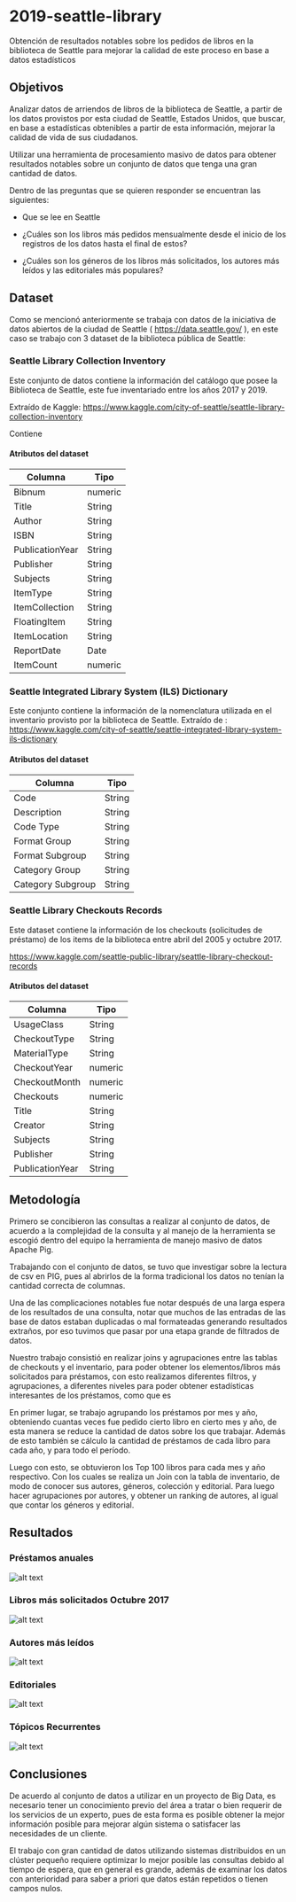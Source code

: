 # 2019-seattle-library
Obtención de resultados notables sobre los pedidos de libros en la biblioteca de Seattle para mejorar la calidad de este proceso en base a datos estadísticos

## Objetivos

Analizar datos de arriendos de libros de la biblioteca de Seattle, a partir de los datos provistos por esta ciudad de Seattle, Estados Unidos, que buscar, en base a estadísticas obtenibles a partir de esta información, mejorar la calidad de vida de sus ciudadanos.

Utilizar una herramienta de procesamiento masivo de datos para obtener resultados notables sobre un conjunto de datos que tenga una gran cantidad de datos.

Dentro de las preguntas que se quieren responder se encuentran las siguientes:

* Que se lee en Seattle

* ¿Cuáles son los libros más pedidos mensualmente desde el inicio de los registros de los datos hasta el final de estos?

* ¿Cuáles son los géneros de los libros más solicitados, los autores más leídos y las editoriales más populares?


## Dataset

Como se mencionó anteriormente se trabaja con datos de la iniciativa de datos abiertos de la ciudad de Seattle ( https://data.seattle.gov/ ), en este caso se trabajo con 3 dataset de la biblioteca pública de Seattle:

### Seattle Library Collection Inventory
Este conjunto de datos contiene la información del catálogo que posee la Biblioteca de Seattle, este fue inventariado entre los años 2017 y 2019.

 Extraído de Kaggle: https://www.kaggle.com/city-of-seattle/seattle-library-collection-inventory 

Contiene 

#### Atributos del dataset

| Columna               | Tipo    |
| --------------------- | ------- |
| Bibnum                | numeric |
| Title                 | String  |                           
| Author                | String  |                           
| ISBN                  | String  |                           
| PublicationYear       | String  |                           
| Publisher             | String  |                           
| Subjects              | String  |                           
| ItemType              | String  |                           
| ItemCollection        | String  |                           
| FloatingItem          | String  |                           
| ItemLocation          | String  |                           
| ReportDate            | Date    |                           
| ItemCount             | numeric |

### Seattle Integrated Library System (ILS) Dictionary

Este conjunto contiene la información de la nomenclatura utilizada en el inventario provisto por la biblioteca de Seattle.
Extraído de : https://www.kaggle.com/city-of-seattle/seattle-integrated-library-system-ils-dictionary


#### Atributos del dataset

| Columna               | Tipo    |
| --------------------- | ------- |
| Code                  | String  |
| Description           | String  |                           
| Code Type             | String  |                           
| Format Group          | String  |                           
| Format Subgroup       | String  |                           
| Category Group        | String  |                           
| Category Subgroup     | String  |        

### Seattle Library Checkouts Records
Este dataset contiene la información de los checkouts (solicitudes de préstamo) de los items de la biblioteca entre abril del 2005 y octubre 2017.

https://www.kaggle.com/seattle-public-library/seattle-library-checkout-records

#### Atributos del dataset

| Columna               | Tipo    |
| --------------------- | ------- |
| UsageClass            | String  |
| CheckoutType          | String  |                           
| MaterialType          | String  |                           
| CheckoutYear          | numeric |                           
| CheckoutMonth         | numeric |                           
| Checkouts             | numeric |                           
| Title                 | String  |
| Creator               | String  |                           
| Subjects              | String  |                           
| Publisher             | String  |                           
| PublicationYear       | String  | 


## Metodología

Primero se concibieron las consultas a realizar al conjunto de datos, de acuerdo a la complejidad de la consulta y al manejo de la herramienta se escogió dentro del equipo la herramienta de manejo masivo de datos Apache Pig.

Trabajando con el conjunto de datos, se tuvo que investigar sobre la lectura de csv en PIG, pues al abrirlos de la forma tradicional los datos no tenían la cantidad correcta de columnas.

Una de las complicaciones notables fue notar después de una larga espera de los resultados de una consulta, notar que muchos de las entradas de las base de datos estaban duplicadas o mal formateadas generando resultados extraños, por eso tuvimos que pasar por una etapa grande de filtrados de datos. 

Nuestro trabajo consistió en realizar joins y agrupaciones entre las tablas de checkouts y el inventario, para poder obtener los elementos/libros más solicitados para préstamos, con esto realizamos diferentes filtros, y agrupaciones, a diferentes niveles para poder obtener estadísticas interesantes de los préstamos, como que es 


En primer lugar, se trabajo agrupando los préstamos por mes y año, obteniendo cuantas veces fue pedido cierto libro en cierto mes y año, de esta manera se reduce la cantidad de datos sobre los que trabajar. Además de esto también se cálculo la cantidad de préstamos de cada libro para cada año, y para todo el período.

Luego con esto, se obtuvieron los Top 100 libros para cada mes y año respectivo. Con los cuales se realiza un Join con la tabla de inventario, de modo de conocer sus autores, géneros, colección  y editorial. Para luego hacer agrupaciones por autores, y obtener un ranking de autores, al igual que contar los géneros y editorial.


## Resultados

### Préstamos anuales

![alt text](https://github.com/cc5212/2019-seattle-library/blob/master/ale.png)

### Libros más solicitados Octubre 2017

![alt text](https://github.com/cc5212/2019-seattle-library/blob/master/loc.png)

### Autores más leídos

![alt text](https://github.com/cc5212/2019-seattle-library/blob/master/ale.png)

### Editoriales

![alt text](https://github.com/cc5212/2019-seattle-library/blob/master/edi.png)


### Tópicos Recurrentes

![alt text](https://github.com/cc5212/2019-seattle-library/blob/master/tr.png)

## Conclusiones

De acuerdo al conjunto de datos a utilizar en un proyecto de Big Data, es necesario tener un conocimiento previo del área a tratar o bien requerir de los servicios de un experto, pues de esta forma es posible obtener la mejor información posible para mejorar algún sistema o satisfacer las necesidades de un cliente.

El trabajo con gran cantidad de datos utilizando sistemas distribuidos en un clúster pequeño requiere optimizar lo mejor posible las consultas debido al tiempo de espera, que en general es grande, además de examinar los datos con anterioridad para saber a priori que datos están repetidos o tienen campos nulos.

